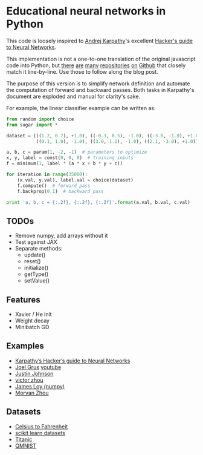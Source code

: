 # Educational neural networks in Python
This code is loosely inspired to [Andrej Karpathy](https://cs.stanford.edu/people/karpathy/)'s excellent [Hacker's guide to Neural Networks](http://karpathy.github.io/neuralnets/).

This implementation is not a one-to-one translation of the original javascript code into Python, but [there](https://github.com/urwithajit9/HG_NeuralNetwork) [are](https://github.com/johnashu/hackers_guide_to_neural_networks) [many](https://github.com/saiashirwad/Hackers-Guide-To-Neural-Networks-Python) [repositories](https://github.com/pannous/karpathy_neuralnets_python) [on](https://github.com/techniquark/Hacker-s-Guide-to-Neural-Networks-in-Python) [Github](https://github.com/Mutinix/hacker-nn/) that closely match it line-by-line. Use those to follow along the blog post.

The purpose of this version is to simplify network definition and automate the computation of forward and backward passes. Both tasks in Karpathy's document are exploded and manual for clarity's sake.

For example, the linear classifier example can be written as:

```python
from random import choice
from sugar import *

dataset = (((1.2, 0.7), +1.0), ((-0.3, 0.5), -1.0), ((-3.0, -1.0), +1.0),
           ((0.1, 1.0), -1.0), ((3.0, 1.1), -1.0), ((2.1, -3.0), +1.0))

a, b, c = param(1, -2, -1)  # parameters to optimize
x, y, label = const(0, 0, 0)  # training inputs
f = minimum(1, label * (a * x + b * y + c))

for iteration in range(35000):
    (x.val, y.val), label.val = choice(dataset)
    f.compute()  # forward pass
    f.backprop(0.1)  # backward pass

print 'a, b, c = {:.2f}, {:.2f}, {:.2f}'.format(a.val, b.val, c.val)
```

## TODOs
* Remove numpy, add arrays without it
* Test against JAX
* Separate methods:
  * update()
  * reset()
  * initialize()
  * getType()
  * setValue()

## Features
* Xavier / He init
* Weight decay
* Minibatch GD

## Examples
* [Karpathy’s Hacker’s guide to Neural Networks](http://karpathy.github.io/neuralnets/)
* [Joel Grus](https://github.com/joelgrus/joelnet) [youtube](https://www.youtube.com/watch?v=o64FV-ez6Gw)
* [Justin Johnson](https://github.com/jcjohnson/pycnn/)
* [victor zhou](https://victorzhou.com/blog/intro-to-cnns-part-2/)
* [James Loy (numpy)](https://towardsdatascience.com/how-to-build-your-own-neural-network-from-scratch-in-python-68998a08e4f6)
* [Morvan Zhou](https://github.com/MorvanZhou/simple-neural-networks)

## Datasets
* [Celsius to Fahrenheit](https://www.thoughtco.com/celcius-to-farenheit-formula-609227)
* [scikit learn datasets](https://scikit-learn.org/stable/datasets.html#datasets)
* [Titanic](https://web.stanford.edu/class/archive/cs/cs109/cs109.1166/problem12.html)
* [QMNIST](https://github.com/facebookresearch/qmnist)
